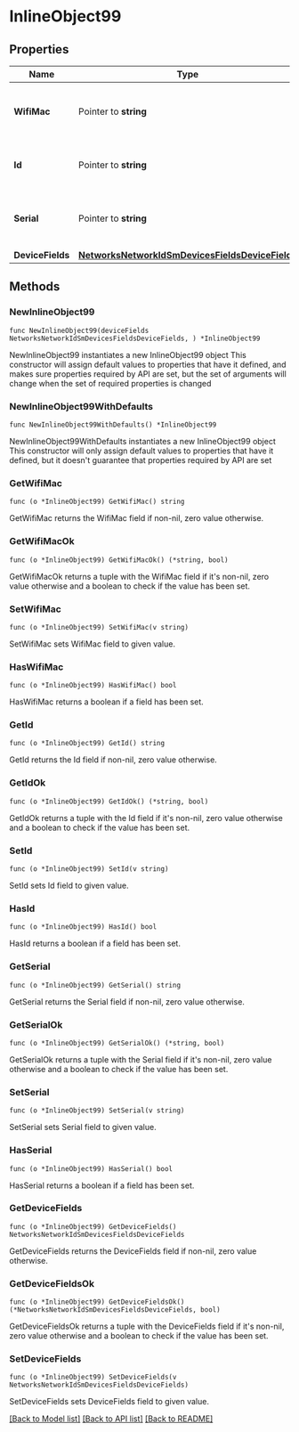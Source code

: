 # InlineObject99

## Properties

Name | Type | Description | Notes
------------ | ------------- | ------------- | -------------
**WifiMac** | Pointer to **string** | The wifiMac of the device to be modified. | [optional] 
**Id** | Pointer to **string** | The id of the device to be modified. | [optional] 
**Serial** | Pointer to **string** | The serial of the device to be modified. | [optional] 
**DeviceFields** | [**NetworksNetworkIdSmDevicesFieldsDeviceFields**](NetworksNetworkIdSmDevicesFieldsDeviceFields.md) |  | 

## Methods

### NewInlineObject99

`func NewInlineObject99(deviceFields NetworksNetworkIdSmDevicesFieldsDeviceFields, ) *InlineObject99`

NewInlineObject99 instantiates a new InlineObject99 object
This constructor will assign default values to properties that have it defined,
and makes sure properties required by API are set, but the set of arguments
will change when the set of required properties is changed

### NewInlineObject99WithDefaults

`func NewInlineObject99WithDefaults() *InlineObject99`

NewInlineObject99WithDefaults instantiates a new InlineObject99 object
This constructor will only assign default values to properties that have it defined,
but it doesn't guarantee that properties required by API are set

### GetWifiMac

`func (o *InlineObject99) GetWifiMac() string`

GetWifiMac returns the WifiMac field if non-nil, zero value otherwise.

### GetWifiMacOk

`func (o *InlineObject99) GetWifiMacOk() (*string, bool)`

GetWifiMacOk returns a tuple with the WifiMac field if it's non-nil, zero value otherwise
and a boolean to check if the value has been set.

### SetWifiMac

`func (o *InlineObject99) SetWifiMac(v string)`

SetWifiMac sets WifiMac field to given value.

### HasWifiMac

`func (o *InlineObject99) HasWifiMac() bool`

HasWifiMac returns a boolean if a field has been set.

### GetId

`func (o *InlineObject99) GetId() string`

GetId returns the Id field if non-nil, zero value otherwise.

### GetIdOk

`func (o *InlineObject99) GetIdOk() (*string, bool)`

GetIdOk returns a tuple with the Id field if it's non-nil, zero value otherwise
and a boolean to check if the value has been set.

### SetId

`func (o *InlineObject99) SetId(v string)`

SetId sets Id field to given value.

### HasId

`func (o *InlineObject99) HasId() bool`

HasId returns a boolean if a field has been set.

### GetSerial

`func (o *InlineObject99) GetSerial() string`

GetSerial returns the Serial field if non-nil, zero value otherwise.

### GetSerialOk

`func (o *InlineObject99) GetSerialOk() (*string, bool)`

GetSerialOk returns a tuple with the Serial field if it's non-nil, zero value otherwise
and a boolean to check if the value has been set.

### SetSerial

`func (o *InlineObject99) SetSerial(v string)`

SetSerial sets Serial field to given value.

### HasSerial

`func (o *InlineObject99) HasSerial() bool`

HasSerial returns a boolean if a field has been set.

### GetDeviceFields

`func (o *InlineObject99) GetDeviceFields() NetworksNetworkIdSmDevicesFieldsDeviceFields`

GetDeviceFields returns the DeviceFields field if non-nil, zero value otherwise.

### GetDeviceFieldsOk

`func (o *InlineObject99) GetDeviceFieldsOk() (*NetworksNetworkIdSmDevicesFieldsDeviceFields, bool)`

GetDeviceFieldsOk returns a tuple with the DeviceFields field if it's non-nil, zero value otherwise
and a boolean to check if the value has been set.

### SetDeviceFields

`func (o *InlineObject99) SetDeviceFields(v NetworksNetworkIdSmDevicesFieldsDeviceFields)`

SetDeviceFields sets DeviceFields field to given value.



[[Back to Model list]](../README.md#documentation-for-models) [[Back to API list]](../README.md#documentation-for-api-endpoints) [[Back to README]](../README.md)


